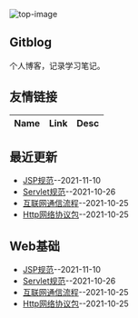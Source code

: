 ![top-image](http://gao8847.oss-cn-hangzhou.aliyuncs.com/image-20211125183130460.png)
## Gitblog
个人博客，记录学习笔记。
## 友情链接
| Name | Link | Desc | 
 | ---- | ---- | ---- |
## 最近更新
- [JSP规范](https://github.com/Type-Gao/blog/issues/4)--2021-11-10
- [Servlet规范](https://github.com/Type-Gao/blog/issues/3)--2021-10-26
- [互联网通信流程](https://github.com/Type-Gao/blog/issues/2)--2021-10-25
- [Http网络协议包](https://github.com/Type-Gao/blog/issues/1)--2021-10-25
## Web基础
- [JSP规范](https://github.com/Type-Gao/blog/issues/4)--2021-11-10
- [Servlet规范](https://github.com/Type-Gao/blog/issues/3)--2021-10-26
- [互联网通信流程](https://github.com/Type-Gao/blog/issues/2)--2021-10-25
- [Http网络协议包](https://github.com/Type-Gao/blog/issues/1)--2021-10-25
